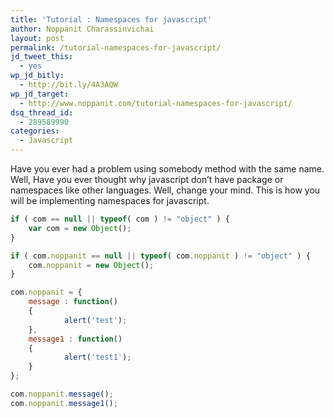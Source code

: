 ```yaml
---
title: 'Tutorial : Namespaces for javascript'
author: Noppanit Charassinvichai
layout: post
permalink: /tutorial-namespaces-for-javascript/
jd_tweet_this:
  - yes
wp_jd_bitly:
  - http://bit.ly/4A3AQW
wp_jd_target:
  - http://www.noppanit.com/tutorial-namespaces-for-javascript/
dsq_thread_id:
  - 289589990
categories:
  - Javascript
---
```

Have you ever had a problem using somebody method with the same name. Well, Have you ever thought why javascript don&#8217;t have package or namespaces like other languages. Well, change your mind. This is how you will be implementing namespaces for javascript.

``` javascript
if ( com == null || typeof( com ) != "object" ) {
	var com = new Object();
}

if ( com.noppanit == null || typeof( com.noppanit ) != "object" ) {
	com.noppanit = new Object(); 
}

com.noppanit = { 
	message : function() 
  	{ 
    		alert('test'); 
  	}, 
  	message1 : function() 
  	{ 
    		alert('test1'); 
  	} 
}; 

com.noppanit.message(); 
com.noppanit.message1(); 
```

